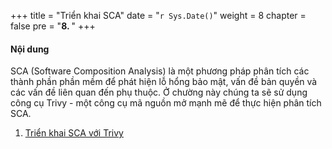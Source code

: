 +++
title = "Triển khai SCA"
date = "`r Sys.Date()`" 
weight = 8
chapter = false
pre = "<b>8. </b>"
+++

#### Nội dung

SCA (Software Composition Analysis) là một phương pháp phân tích các thành phần phần mềm để phát hiện lỗ hổng bảo mật, vấn đề bản quyền và các vấn đề liên quan đến phụ thuộc. Ở chường này chúng ta sẽ sử dụng công cụ Trivy - một công cụ mã nguồn mở mạnh mẽ để thực hiện phân tích SCA.

1. [Triển khai SCA với Trivy](8.1-trivy)
